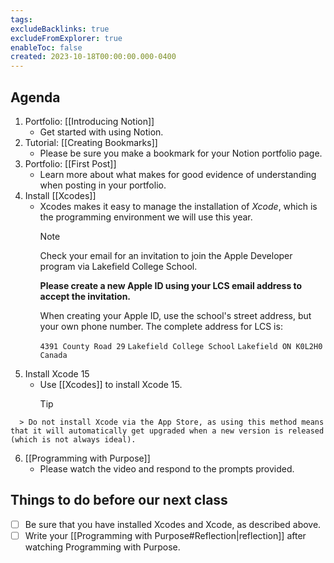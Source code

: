 ```yaml
---
tags:
excludeBacklinks: true
excludeFromExplorer: true
enableToc: false
created: 2023-10-18T00:00:00.000-0400
---
```

## Agenda
1. Portfolio: [[Introducing Notion]]
	- Get started with using Notion.
2. Tutorial: [[Creating Bookmarks]] 
	- Please be sure you make a bookmark for your Notion portfolio page.
3. Portfolio: [[First Post]]
	- Learn more about what makes for good evidence of understanding when posting in your portfolio.
4. Install [[Xcodes]]
	- Xcodes makes it easy to manage the installation of *Xcode*, which is the programming environment we will use this year.
	  > [!NOTE]
	  > 
	  > Check your email for an invitation to join the Apple Developer program via Lakefield College School.
	  > 
	  > **Please create a new Apple ID using your LCS email address to accept the invitation.**
	  > 
	  > When creating your Apple ID, use the school's street address, but your own phone number. The complete address for LCS is:
	  > 
	  >  `4391 County Road 29`
	  >  `Lakefield College School`
	  >  `Lakefield ON K0L2H0`
	  >  `Canada`
5. Install Xcode 15
	- Use [[Xcodes]] to install Xcode 15.
	  > [!TIP]
>
	  > Do not install Xcode via the App Store, as using this method means that it will automatically get upgraded when a new version is released (which is not always ideal).
6. [[Programming with Purpose]]
	- Please watch the video and respond to the prompts provided.
## Things to do before our next class
- [ ] Be sure that you have installed Xcodes and Xcode, as described above.
- [ ] Write your [[Programming with Purpose#Reflection|reflection]] after watching Programming with Purpose.